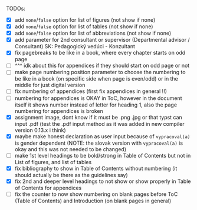 TODOs:
- [x] add `none`/`false` option for list of figures (not show if none)
- [x] add `none`/`false` option for list of tables (not show if none)
- [x] add `none`/`false` option for list of abbreviations (not show if none)
- [x] add parameter for 2nd consultant or supervisor (Departmental advisor / Consultant) SK: Pedagogický vedúci - Konzultant
- [x] fix pagebreaks to be like in a book, where every chapter starts on odd page
- [ ] ^^^ idk about this for appendices if they should start on odd page or not
- [ ] make page numbering position parameter to choose the numbering to be like in a book (on specific side when page is even/odd) or in the middle for just digital version
- [ ] fix numbering of appendices (first fix appendices in general !!)
- [ ] numbering for appendices is OKAY in ToC, however in the document itself it shows number instead of letter for heading 1, also the page numbering for appendices is broken
- [x] assignment image, dont know if it must be .png .jpg or that typst can input .pdf (test the .pdf input method as it was added in new compiler version 0.13.x i think)
- [x] maybe make honest declaration as user input because of `vypracoval(a)` is gender dependent (NOTE: the slovak version with `vypracoval(a)` is okay and this was not needed to be changed)
- [ ] make 1st level headings to be bold/strong in Table of Contents but not in List of figures, and list of tables
- [x] fix bibliography to show in Table of Contents without numbering (it should actually be there as the guidelines say)
- [x] fix 2nd and deeper level headings to not show or show properly in Table of Contents for appendices
- [ ] fix the counter to now show numbering on blank pages before ToC (Table of Contents) and Introduction (on blank pages in general)
